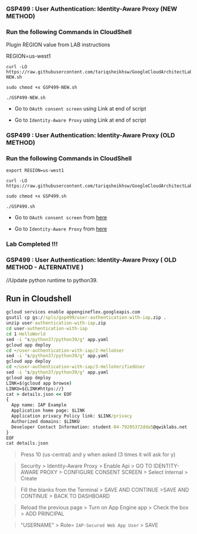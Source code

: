 ### GSP499 :  User Authentication: Identity-Aware Proxy (NEW METHOD)  

### Run the following Commands in CloudShell

Plugin REGION value from LAB instructions  

REGION=us-west1

```
curl -LO https://raw.githubusercontent.com/tariqsheikhsw/GoogleCloudArchitectLabs/main/Solutions/GSP499-NEW.sh

sudo chmod +x GSP499-NEW.sh

./GSP499-NEW.sh
```

* Go to `OAuth consent screen` using Link at end of script
  
* Go to `Identity-Aware Proxy` using Link at end of script


### GSP499 :  User Authentication: Identity-Aware Proxy (OLD METHOD)  

### Run the following Commands in CloudShell

```
export REGION=us-west1
```
```
curl -LO https://raw.githubusercontent.com/tariqsheikhsw/GoogleCloudArchitectLabs/main/Solutions/GSP499.sh

sudo chmod +x GSP499.sh

./GSP499.sh
```

* Go to `OAuth consent screen` from [here](https://console.cloud.google.com/apis/credentials/consent?)

* Go to `Identity-Aware Proxy` from [here](https://console.cloud.google.com/security/iap?)

### Lab Completed !!! 




### GSP499 :  User Authentication: Identity-Aware Proxy ( OLD METHOD - ALTERNATIVE ) 

//Update python runtime to python39.

## Run in Cloudshell
```cmd
gcloud services enable appengineflex.googleapis.com
gsutil cp gs://spls/gsp499/user-authentication-with-iap.zip .
unzip user-authentication-with-iap.zip
cd user-authentication-with-iap
cd 1-HelloWorld
sed -i 's/python37/python39/g' app.yaml
gcloud app deploy
cd ~/user-authentication-with-iap/2-HelloUser
sed -i 's/python37/python39/g' app.yaml
gcloud app deploy
cd ~/user-authentication-with-iap/3-HelloVerifiedUser
sed -i 's/python37/python39/g' app.yaml
gcloud app deploy
LINK=$(gcloud app browse)
LINKU=${LINK#https://}
cat > details.json << EOF
{
  App name: IAP Example
  Application home page: $LINK
  Application privacy Policy link: $LINK/privacy
  Authorized domains: $LINKU
  Developer Contact Information: student-04-79205372dda5@qwiklabs.net
}
EOF
cat details.json
```
>Press 10 (us-central) and y when asked (3 times it will ask for y)

> Security > Identity-Aware Proxy > Enable Api > GO TO IDENTITY-AWARE PROXY > CONFIGURE CONSENT SCREEN > Select Internal > Create

>Fill the blanks from the Terminal > SAVE AND CONTINUE >SAVE AND CONTINUE > BACK TO DASHBOARD

>Reload the previous page > Turn on App Engine app > Check the box > ADD PRINCIPAL 

> "USERNAME" > Role= `IAP-Secured Web App User` > SAVE
